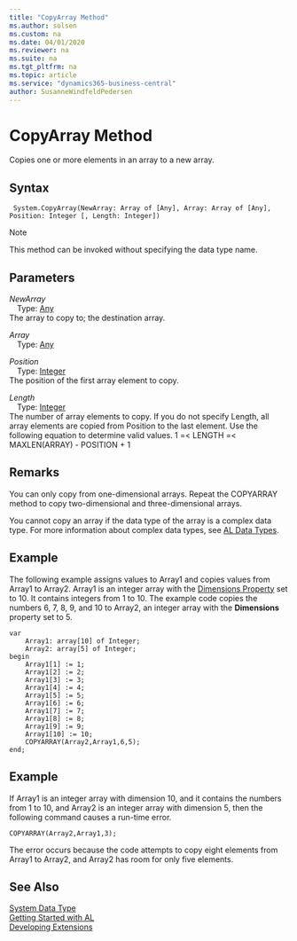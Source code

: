 ```yaml
---
title: "CopyArray Method"
ms.author: solsen
ms.custom: na
ms.date: 04/01/2020
ms.reviewer: na
ms.suite: na
ms.tgt_pltfrm: na
ms.topic: article
ms.service: "dynamics365-business-central"
author: SusanneWindfeldPedersen
---
```

[//]: # (START>DO_NOT_EDIT)
[//]: # (IMPORTANT:Do not edit any of the content between here and the END>DO_NOT_EDIT.)
[//]: # (Any modifications should be made in the .xml files in the ModernDev repo.)
# CopyArray Method
Copies one or more elements in an array to a new array.


## Syntax
```
 System.CopyArray(NewArray: Array of [Any], Array: Array of [Any], Position: Integer [, Length: Integer])
```
> [!NOTE]  
> This method can be invoked without specifying the data type name.  
## Parameters
*NewArray*  
&emsp;Type: [Any](../any/any-data-type.md)  
The array to copy to; the destination array.
        
*Array*  
&emsp;Type: [Any](../any/any-data-type.md)  
  
*Position*  
&emsp;Type: [Integer](../integer/integer-data-type.md)  
The position of the first array element to copy.
        
*Length*  
&emsp;Type: [Integer](../integer/integer-data-type.md)  
The number of array elements to copy. If you do not specify Length, all array elements are copied from Position to the last element. Use the following equation to determine valid values.
1 =< LENGTH =< MAXLEN(ARRAY) - POSITION + 1
          



[//]: # (IMPORTANT: END>DO_NOT_EDIT)

## Remarks  
 You can only copy from one-dimensional arrays. Repeat the COPYARRAY method to copy two-dimensional and three-dimensional arrays.  

 You cannot copy an array if the data type of the array is a complex data type. For more information about complex data types, see [AL Data Types](../../datatypes/devenv-al-data-types.md).  

## Example  
 The following example assigns values to Array1 and copies values from Array1 to Array2. Array1 is an integer array with the [Dimensions Property](../../properties/devenv-dimensions-property.md) set to 10. It contains integers from 1 to 10. The example code copies the numbers 6, 7, 8, 9, and 10 to Array2, an integer array with the **Dimensions** property set to 5. 

```  
var
    Array1: array[10] of Integer;
    Array2: array[5] of Integer;
begin
    Array1[1] := 1;  
    Array1[2] := 2;  
    Array1[3] := 3;  
    Array1[4] := 4;  
    Array1[5] := 5;  
    Array1[6] := 6;  
    Array1[7] := 7;  
    Array1[8] := 8;  
    Array1[9] := 9;  
    Array1[10] := 10;  
    COPYARRAY(Array2,Array1,6,5);  
end;
```  

## Example  
 If Array1 is an integer array with dimension 10, and it contains the numbers from 1 to 10, and Array2 is an integer array with dimension 5, then the following command causes a run-time error.  

```  
COPYARRAY(Array2,Array1,3);  
```  

 The error occurs because the code attempts to copy eight elements from Array1 to Array2, and Array2 has room for only five elements.  


## See Also
[System Data Type](system-data-type.md)  
[Getting Started with AL](../../devenv-get-started.md)  
[Developing Extensions](../../devenv-dev-overview.md)